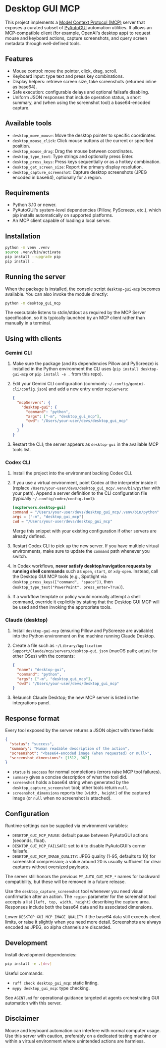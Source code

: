 # Desktop GUI MCP

This project implements a [Model Context Protocol (MCP)](https://modelcontextprotocol.io) server that exposes a curated subset of [PyAutoGUI](https://pyautogui.readthedocs.io/en/latest/) automation utilities. It allows an MCP-compatible client (for example, OpenAI's desktop app) to request mouse and keyboard actions, capture screenshots, and query screen metadata through well-defined tools.

## Features

- Mouse control: move the pointer, click, drag, scroll.
- Keyboard input: type text and press key combinations.
- Display helpers: retrieve screen size, take screenshots (returned inline as base64).
- Safe execution: configurable delays and optional failsafe disabling.
- Uniform JSON responses that include operation status, a short summary, and (when using the screenshot tool) a base64-encoded capture.

## Available tools

- `desktop_move_mouse`: Move the desktop pointer to specific coordinates.
- `desktop_mouse_click`: Click mouse buttons at the current or specified position.
- `desktop_mouse_drag`: Drag the mouse between coordinates.
- `desktop_type_text`: Type strings and optionally press Enter.
- `desktop_press_keys`: Press keys sequentially or as a hotkey combination.
- `desktop_get_screen_size`: Report the primary display resolution.
- `desktop_capture_screenshot`: Capture desktop screenshots (JPEG encoded in base64), optionally for a region.

## Requirements

- Python 3.10 or newer.
- PyAutoGUI's system-level dependencies (Pillow, PyScreeze, etc.), which pip installs automatically on supported platforms.
- An MCP client capable of loading a local server.

## Installation

```bash
python -m venv .venv
source .venv/bin/activate
pip install --upgrade pip
pip install .
```

## Running the server

When the package is installed, the console script `desktop-gui-mcp` becomes available. You can also invoke the module directly:

```bash
python -m desktop_gui_mcp
```

The executable listens to stdin/stdout as required by the MCP Server specification, so it is typically launched by an MCP client rather than manually in a terminal.

## Using with clients

### Gemini CLI

1. Make sure the package (and its dependencies Pillow and PyScreeze) is installed in the Python environment the CLI uses (`pip install desktop-gui-mcp` or `pip install -e .` from this repo).
2. Edit your Gemini CLI configuration (commonly `~/.config/gemini-cli/config.json`) and add a new entry under `mcpServers`:

   ```json
   {
     "mcpServers": {
       "desktop-gui": {
         "command": "python",
         "args": ["-m", "desktop_gui_mcp"],
         "cwd": "/Users/your-user/devs/desktop_gui_mcp"
       }
     }
   }
   ```

3. Restart the CLI; the server appears as `desktop-gui` in the available MCP tools list.

### Codex CLI

1. Install the project into the environment backing Codex CLI.
2. If you use a virtual environment, point Codex at the interpreter inside it (replace `/Users/your-user/devs/desktop_gui_mcp/.venv/bin/python` with your path). Append a server definition to the CLI configuration file (typically `~/.config/codex/config.toml`):

   ```toml
   [mcpServers.desktop-gui]
   command = "/Users/your-user/devs/desktop_gui_mcp/.venv/bin/python"
   args = ["-m", "desktop_gui_mcp"]
   cwd = "/Users/your-user/devs/desktop_gui_mcp"
   ```

   Merge this snippet with your existing configuration if other servers are already defined.
3. Restart Codex CLI to pick up the new server. If you have multiple virtual environments, make sure to update the `command` path whenever you switch.
4. In Codex workflows, **never satisfy desktop/navigation requests by running shell commands** such as `open`, `start`, or `xdg-open`. Instead, call the Desktop GUI MCP tools (e.g., Spotlight via `desktop_press_keys(["command", "space"])`, then `desktop_type_text("PowerPoint", press_enter=True)`).
5. If a workflow template or policy would normally attempt a shell command, override it explicitly by stating that the Desktop GUI MCP will be used and then invoking the appropriate tools.

### Claude (desktop)

1. Install `desktop-gui-mcp` (ensuring Pillow and PyScreeze are available) into the Python environment on the machine running Claude Desktop.
2. Create a file such as `~/Library/Application Support/Claude/mcp/servers/desktop-gui.json` (macOS path; adjust for other OSes) with the contents:

   ```json
   {
     "name": "desktop-gui",
     "command": "python",
     "args": ["-m", "desktop_gui_mcp"],
     "cwd": "/Users/your-user/devs/desktop_gui_mcp"
   }
   ```

3. Relaunch Claude Desktop; the new MCP server is listed in the integrations panel.

## Response format

Every tool exposed by the server returns a JSON object with three fields:

```json
{
  "status": "success",
  "summary": "Human readable description of the action",
  "screenshot": "<base64-encoded image (when requested) or null>",
  "screenshot_dimensions": [1512, 982]
}
```

- `status` is `success` for normal completions (errors raise MCP tool failures).
- `summary` gives a concise description of what the tool did.
- `screenshot` holds a base64 string when generated by the `desktop_capture_screenshot` tool; other tools return `null`.
- `screenshot_dimensions` reports the `[width, height]` of the captured image (or `null` when no screenshot is attached).

## Configuration

Runtime settings can be supplied via environment variables:

- `DESKTOP_GUI_MCP_PAUSE`: default pause between PyAutoGUI actions (seconds, float).
- `DESKTOP_GUI_MCP_FAILSAFE`: set to `0` to disable PyAutoGUI's corner failsafe.
- `DESKTOP_GUI_MCP_IMAGE_QUALITY`: JPEG quality (1-95, defaults to 10) for screenshot compression; a value around 20 is usually sufficient for clear captures without oversized payloads.

The server still honors the previous `PY_AUTO_GUI_MCP_*` names for backward compatibility, but these will be removed in a future release.

Use the `desktop_capture_screenshot` tool whenever you need visual confirmation after an action.
The `region` parameter for the screenshot tool accepts a list `[left, top, width, height]` describing the capture area.
Responses include both the base64 data and its associated dimensions.

Lower `DESKTOP_GUI_MCP_IMAGE_QUALITY` if the base64 data still exceeds client limits, or raise it slightly when you need more detail.
Screenshots are always encoded as JPEG, so alpha channels are discarded.

## Development

Install development dependencies:

```bash
pip install -e .[dev]
```

Useful commands:

- `ruff check desktop_gui_mcp`: static linting.
- `mypy desktop_gui_mcp`: type checking.

See `AGENT.md` for operational guidance targeted at agents orchestrating GUI automation with this server.

## Disclaimer

Mouse and keyboard automation can interfere with normal computer usage. Use this server with caution, preferably on a dedicated testing machine or within a virtual environment where unintended actions are harmless.
